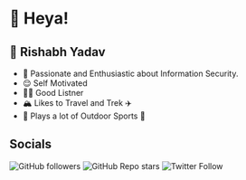 # 👋 Heya!
## 🌺 Rishabh Yadav 
- 💟 Passionate and Enthusiastic about Information Security.
- 😌 Self Motivated
- 👨‍💼 Good Listner
- 🏔️ Likes to Travel and Trek ✈️
- 🥊  Plays a lot of Outdoor Sports 🏏



## Socials
![GitHub followers](https://img.shields.io/github/followers/Rishabhyadavm07?label=Follow&style=social)
![GitHub Repo stars](https://img.shields.io/github/stars/rishabhyadavm07/C-plusplus-Practice?label=Give%20a%20star&style=social)
![Twitter Follow](https://img.shields.io/twitter/follow/rishabhyadavm07?label=Follow%20Me&style=social)
